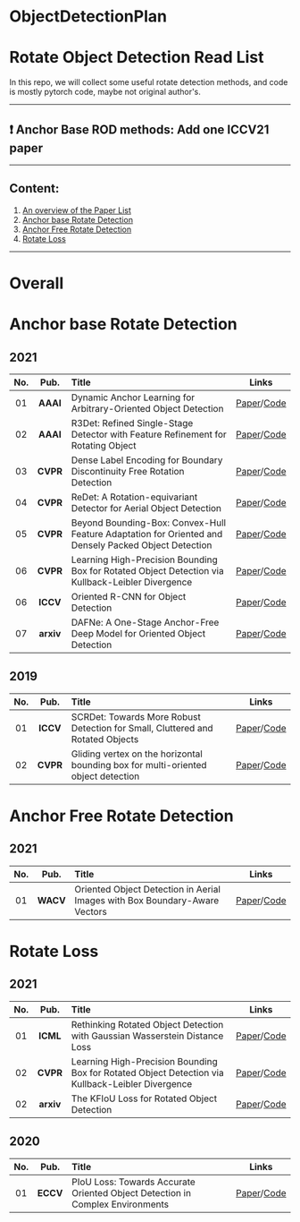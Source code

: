 # ObjectDetectionPlan


# Rotate Object Detection Read List       

In this repo, we will collect some useful rotate detection methods, and code is mostly pytorch code, maybe not original author's.      

--------------------------------------------------------------------------------------
 :heavy_exclamation_mark:  **Anchor Base ROD methods**: Add one ICCV21 paper
--------------------------------------------------------------------------------------


------
 

## Content:

1. <a href="#Overall"> An overview of the Paper List </a>
2. <a href="#Anchor base Rotate Detection"> Anchor base Rotate Detection </a>
3. <a href="#Anchor Free Rotate Detection">  Anchor Free Rotate Detection </a>
4. <a href="#Rotate Loss">  Rotate Loss </a>


------

   
# Overall <a id="Overall" class="anchor" href="Overall" aria-hidden="true"><span class="octicon octicon-link"></span></a>
    
# Anchor base Rotate Detection <a id="Anchor base Rotate Detection" class="anchor" href="Anchor base Rotate Detection" aria-hidden="true"><span class="octicon octicon-link"></span></a>    

## 2021       
**No.** | **Pub.** | **Title** | **Links** 
:-: | :-: | :-  | :-: 
01 | **AAAI** | Dynamic Anchor Learning for Arbitrary-Oriented Object Detection | [Paper](https://arxiv.org/abs/2012.04150)/[Code](https://github.com/ming71/DAL)
02 | **AAAI** | R3Det: Refined Single-Stage Detector with Feature Refinement for Rotating Object | [Paper](https://arxiv.org/abs/1908.05612)/[Code](https://github.com/SJTU-Thinklab-Det/r3det-on-mmdetection)
03 | **CVPR** | Dense Label Encoding for Boundary Discontinuity Free Rotation Detection | [Paper](https://arxiv.org/abs/2011.09670)/[Code](https://github.com/yangxue0827/RotationDetection)
04 | **CVPR** | ReDet: A Rotation-equivariant Detector for Aerial Object Detection | [Paper](https://arxiv.org/abs/2103.07733)/[Code](https://github.com/csuhan/ReDet)
05 | **CVPR** | Beyond Bounding-Box: Convex-Hull Feature Adaptation for Oriented and Densely Packed Object Detection | [Paper](https://openaccess.thecvf.com/content/CVPR2021/html/Guo_Beyond_Bounding-Box_Convex-Hull_Feature_Adaptation_for_Oriented_and_Densely_Packed_CVPR_2021_paper.html)/[Code](https://github.com/SDL-GuoZonghao/BeyondBoundingBox)
06 | **CVPR** | Learning High-Precision Bounding Box for Rotated Object Detection via Kullback-Leibler Divergence | [Paper](https://arxiv.org/abs/2106.01883)/[Code](https://github.com/yangxue0827/RotationDetection)
06 | **ICCV** | Oriented R-CNN for Object Detection | [Paper](https://arxiv.org/abs/2108.05699)/[Code](https://github.com/jbwang1997/OBBDetection)
07 | **arxiv** | DAFNe: A One-Stage Anchor-Free Deep Model for Oriented Object Detection | [Paper](https://arxiv.org/pdf/2109.06148.pdf)/[Code](https://github.com/steven-lang/DAFNe)
## 2019      
**No.** | **Pub.** | **Title** | **Links** 
:-: | :-: | :-  | :-: 
01 | **ICCV** | SCRDet: Towards More Robust Detection for Small, Cluttered and Rotated Objects | [Paper](https://arxiv.org/abs/1811.07126)/[Code](https://github.com/DetectionTeamUCAS/R2CNN-Plus-Plus_Tensorflow)
02 | **CVPR** | Gliding vertex on the horizontal bounding box for multi-oriented object detection | [Paper](https://arxiv.org/abs/1911.09358)/[Code](https://github.com/MingtaoFu/gliding_vertex)

# Anchor Free Rotate Detection <a id="Anchor Free Rotate Detection" class="anchor" href="Anchor base Rotate Detection" aria-hidden="true"><span class="octicon octicon-link"></span></a>
## 2021
**No.** | **Pub.** | **Title** | **Links** 
:-: | :-: | :-  | :-: 
01 | **WACV** | Oriented Object Detection in Aerial Images with Box Boundary-Aware Vectors | [Paper](https://arxiv.org/pdf/2008.07043.pdf)/[Code](https://github.com/yijingru/BBAVectors-Oriented-Object-Detection)

# Rotate Loss <a id="Rotate Loss" class="anchor" href="Rotate Loss" aria-hidden="true"><span class="octicon octicon-link"></span></a>
## 2021       
**No.** | **Pub.** | **Title** | **Links** 
:-: | :-: | :-  | :-: 
01 | **ICML** | Rethinking Rotated Object Detection with Gaussian Wasserstein Distance Loss | [Paper](https://arxiv.org/abs/2101.11952)/[Code](https://github.com/zhanggefan/rotmmdet)
02 | **CVPR** | Learning High-Precision Bounding Box for Rotated Object Detection via Kullback-Leibler Divergence | [Paper](https://arxiv.org/abs/2106.01883)/[Code](https://github.com/yangxue0827/RotationDetection)
02 | **arxiv** | The KFIoU Loss for Rotated Object Detection | [Paper](https://arxiv.org/pdf/2201.12558v2.pdf)/[Code](https://github.com/open-mmlab/mmrotate/blob/main/configs/kfiou/README.md)

## 2020
**No.** | **Pub.** | **Title** | **Links** 
:-: | :-: | :-  | :-: 
01 | **ECCV** | PIoU Loss: Towards Accurate Oriented Object Detection in Complex Environments | [Paper](https://arxiv.org/abs/2007.09584)/[Code](https://github.com/clobotics/piou)
